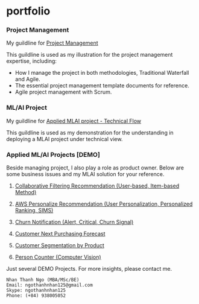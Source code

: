# portfolio
### Project Management 

My guildline for [Project Management](https://github.com/carfirst125/portfolio/tree/main/Guildline%20-%20Project%20Management)

This guildline is used as my illustration for the project management expertise, including:
   - How I manage the project in both methodologies, Traditional Waterfall and Agile.
   - The essential project management template documents for reference.
   - Agile project management with Scrum.

### ML/AI Project

My guildline for [Applied MLAI project - Technical Flow](https://github.com/carfirst125/portfolio/tree/main/Applied%20MLAI%20Project%20-%20Technical%20Flow) 

This guildline is used as my demonstration for the understanding in deploying a MLAI project under technical view.

### Applied ML/AI Projects [DEMO]

Beside managing project, I also play a role as product owner. Below are some business issues and my MLAI solution for your reference.

1. [Collaborative Filtering Recommendation (User-based, Item-based Method)](https://github.com/carfirst125/portfolio/tree/main/collaborative_recommendation_system) 

2. [AWS Personalize Recommendation (User Personalization, Personalized Ranking, SIMS)](https://github.com/carfirst125/portfolio/tree/main/aws_personalize_recommendation) 

3. [Churn Notification (Alert, Critical, Churn Signal)](https://github.com/carfirst125/portfolio/tree/main/churn_notification) 

4. [Customer Next Purchasing Forecast](https://github.com/carfirst125/portfolio/tree/main/next_purchasing_forecast) 

5. [Customer Segmentation by Product](https://github.com/carfirst125/portfolio/tree/main/customer_segmentation) 

6. [Person Counter (Computer Vision)](https://github.com/carfirst125/portfolio/tree/main/cv_person_counter) 

Just several DEMO Projects. For more insights, please contact me.

    Nhan Thanh Ngo (MBA/MSc/BE)
    Email: ngothanhnhan125@gmail.com
    Skype: ngothanhnhan125
    Phone: (+84) 938005052



